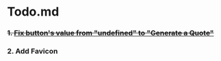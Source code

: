 # Todo.md

### <del>1. [Fix button's value from "undefined" to "Generate a Quote"](https://github.com/Ultra24/Random-Quote-Generator/commit/43e039faf4a8b96003e35ff35a8ff9fc9a2d46f4)</del> 
### 2. Add Favicon
